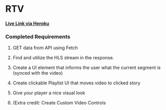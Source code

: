# RTV

#### [Live Link via Heroku](https://rcetest.herokuapp.com/) 

### Completed Requirements

1. GET data from API using Fetch
2.  Find and utilize the HLS stream in the response.
3. Create a UI element that informs the user what the current segment is (synced with the video)
4. Create clickable Playlist UI that moves video to clicked story
5. Give your player a nice visual look

6. (Extra credit: Create Custom Video Controls
